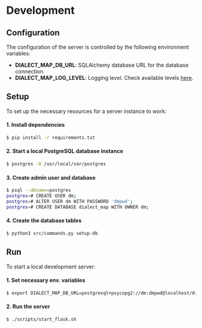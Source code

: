 # Development

## Configuration
The configuration of the server is controlled by the following environment variables:

- **DIALECT_MAP_DB_URL**: SQLAlchemy database URL for the database connection.
- **DIALECT_MAP_LOG_LEVEL**: Logging level. Check available levels [here][python-logging-levels].


## Setup
To set up the necessary resources for a server instance to work:

#### 1. Install dependencies
```sh
$ pip install -r requirements.txt
```

#### 2. Start a local PostgreSQL database instance
```sh
$ postgres -D /usr/local/var/postgres
```

#### 3. Create admin user and database
```sh
$ psql --dbname=postgres
postgres=# CREATE USER dm;
postgres=# ALTER USER dm WITH PASSWORD 'dmpwd';
postgres=# CREATE DATABASE dialect_map WITH OWNER dm;
```

#### 4. Create the database tables
```sh
$ python3 src/commands.py setup-db
```


## Run
To start a local development server:

#### 1. Set necessary env. variables
```sh
$ export DIALECT_MAP_DB_URL=postgresql+psycopg2://dm:dmpwd@localhost/dialect_map
```

#### 2. Run the server
```sh
$ ./scripts/start_flask.sh
```


[python-logging-levels]: https://docs.python.org/3.6/library/logging.html#levels
